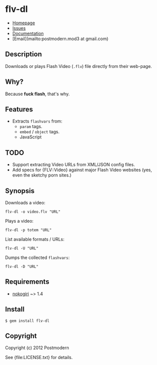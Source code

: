 # flv-dl

* [Homepage](https://github.com/sophsec/flv-dl#readme)
* [Issues](https://github.com/sophsec/flv-dl/issues)
* [Documentation](http://rubydoc.info/gems/flv-dl/frames)
* [Email](mailto:postmodern.mod3 at gmail.com)

## Description

Downloads or plays Flash Video (`.flv`) file directly from their web-page.

## Why?

Because **fuck flash**, that's why.

## Features

* Extracts `flashvars` from:
  * `param` tags.
  * `embed` / `object` tags.
  * JavaScript

## TODO

* Support extracting Video URLs from XML/JSON config files.
* Add specs for {FLV::Video} against major Flash Video websites
  (yes, even the sketchy porn sites.)

## Synopsis

Downloads a video:

    flv-dl -o video.flv "URL"

Plays a video:

    flv-dl -p totem "URL"

List available formats / URLs:

    flv-dl -U "URL"

Dumps the collected `flashvars`:

    flv-dl -D "URL"

## Requirements

* [nokogiri](https://github.com/tenderlove/nokogiri) ~> 1.4

## Install

    $ gem install flv-dl

## Copyright

Copyright (c) 2012 Postmodern

See {file:LICENSE.txt} for details.
